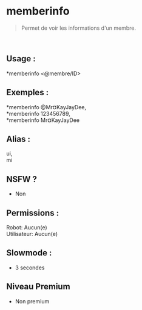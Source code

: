# memberinfo

> Permet de voir les informations d'un membre.

<br>

## Usage :

*memberinfo <@membre/ID>

## Exemples :

*memberinfo @Mr¤KayJayDee,
<br>*memberinfo 123456789,
<br>*memberinfo Mr¤KayJayDee

## Alias :

ui,
<br>mi

## NSFW ?

- Non

## Permissions :

Robot: Aucun(e)
<br>
Utilisateur: Aucun(e)

## Slowmode :

- 3 secondes

## Niveau Premium

- Non premium